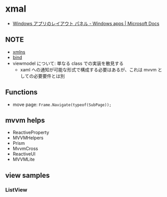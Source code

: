 # xmal

- [Windows アプリのレイアウト パネル \- Windows apps \| Microsoft Docs](https://docs.microsoft.com/ja-jp/windows/apps/design/layout/layout-panels)

## NOTE

- [xmlns](./xmlns.md)
- [bind](./bind.md)
- viewmodel について: 単なる class での実装を散見する
  - xaml への通知が可能な形式で構成する必要はあるが、これは mvvm としての必要要件とは別

## Functions

- move page: `Frame.Navigate(typeof(SubPage));`

## mvvm helps

- ReactiveProperty
- MVVMHelpers
- Prism
- MvvmCross
- ReactiveUI
- MVVMLite

## view samples

### ListView
